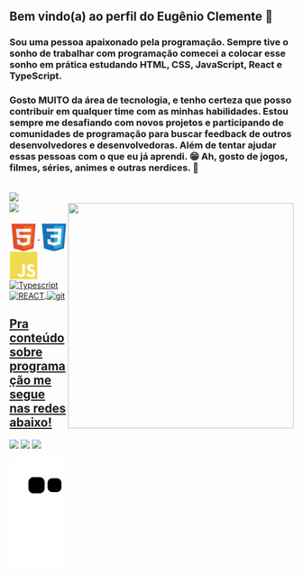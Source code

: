 
## Bem vindo(a) ao perfil do Eugênio Clemente :slightly_smiling_face:

 ### Sou uma pessoa apaixonado pela programação. Sempre tive o sonho de trabalhar com programação comecei a colocar esse sonho em prática estudando HTML, CSS, JavaScript, React e TypeScript. 

### Gosto MUITO da área de tecnologia, e tenho certeza que posso contribuir em qualquer time com as minhas habilidades. Estou sempre me desafiando com novos projetos e participando de comunidades de programação para buscar feedback de outros desenvolvedores e desenvolvedoras. Além de tentar ajudar essas pessoas com o que eu já aprendi. 😁 Ah, gosto de jogos, filmes, séries, animes e outras nerdices. 💚 
 
  <div><br>
   <a href="https://github.com/Eugenio-Clemente">
  <img height="180em" src="https://github-readme-stats.vercel.app/api?username=Eugenio-Clemente&show_icons=true&theme=onedark&include_all_commits=true&count_private=true"/><br>
  <img height="180em" src="https://github-readme-stats.vercel.app/api/top-langs/?username=Eugenio-Clemente&layout=compact&langs_count=6&theme=onedark"/>
   <img align="right" height="400" width="400" src="https://user-images.githubusercontent.com/101140974/236319171-ddbe8c79-242d-4f6d-8f8b-a0fb4422d6c4.png">
  </div>

<div style="display: inline_block"><br>
  <img align="center" alt="HTML" height="50" width="50" src="https://raw.githubusercontent.com/devicons/devicon/master/icons/html5/html5-original.svg">
  <img align="center" alt="CSS" height="50" width="50" src="https://raw.githubusercontent.com/devicons/devicon/master/icons/css3/css3-original.svg">
   <img align="center" alt="Js" height="50" width="50" src="https://raw.githubusercontent.com/devicons/devicon/master/icons/javascript/javascript-plain.svg">
   <img align="center" height="60" width="60" alt="Typescript"  src="https://github.com/Eugenio-Clemente/Eugenio-Clemente/assets/101140974/835457e4-2848-4705-9a0e-9165c2d6c769" /> 
 <img align="center" height="50" width="50" alt="REACT"  src="https://cdn.jsdelivr.net/gh/devicons/devicon/icons/react/react-original-wordmark.svg" />
  <img align="center" height="50" width="50" alt="git"  src="https://github.com/Eugenio-Clemente/Eugenio-Clemente/assets/101140974/b2f4105d-0c57-44e4-8bcd-da46d26e6c80" />
</div>
 
  ## Pra conteúdo sobre programação me segue nas redes abaixo!
 
<div> 
  <a href="https://www.linkedin.com/in/eug%C3%AAnio-clemente-b11216243/" target="_blank"><img src="https://img.shields.io/badge/-LinkedIn-%230077B5?style=for-the-badge&logo=linkedin&logoColor=white" target="_blank"></a> 
 <a href="https://discord.gg/5DVhGKVf4h" target="_blank"><img src="https://img.shields.io/badge/Discord-7289DA?style=for-the-badge&logo=discord&logoColor=white" target="_blank"></a> 
  <a href = "eugenioclemente036@gmail.com"><img src="https://img.shields.io/badge/-Gmail-%23333?style=for-the-badge&logo=gmail&logoColor=white" target="_blank"></a>
 
  ![Snake animation](https://github.com/Eugenio-Clemente/Eugenio-Clemente/blob/output/github-contribution-grid-snake.svg)

</div>
